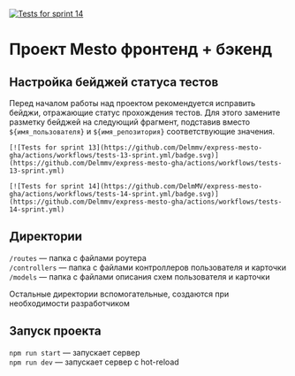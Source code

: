 [![Tests for sprint 14](https://github.com/DelmMV/express-mesto-gha/actions/workflows/tests-14-sprint.yml/badge.svg)](https://github.com/Delmmv/express-mesto-gha/actions/workflows/tests-14-sprint.yml)

# Проект Mesto фронтенд + бэкенд



## Настройка бейджей статуса тестов
Перед началом работы над проектом рекомендуется исправить бейджи, отражающие статус прохождения тестов.
Для этого замените разметку бейджей на следующий фрагмент, подставив вместо `${имя_пользователя}` и `${имя_репозитория}` соответствующие значения.

```
[![Tests for sprint 13](https://github.com/Delmmv/express-mesto-gha/actions/workflows/tests-13-sprint.yml/badge.svg)](https://github.com/Delmmv/express-mesto-gha/actions/workflows/tests-13-sprint.yml) 

[![Tests for sprint 14](https://github.com/DelmMV/express-mesto-gha/actions/workflows/tests-14-sprint.yml/badge.svg)](https://github.com/Delmmv/express-mesto-gha/actions/workflows/tests-14-sprint.yml)
```


## Директории

`/routes` — папка с файлами роутера  
`/controllers` — папка с файлами контроллеров пользователя и карточки   
`/models` — папка с файлами описания схем пользователя и карточки  
  
Остальные директории вспомогательные, создаются при необходимости разработчиком

## Запуск проекта

`npm run start` — запускает сервер   
`npm run dev` — запускает сервер с hot-reload
